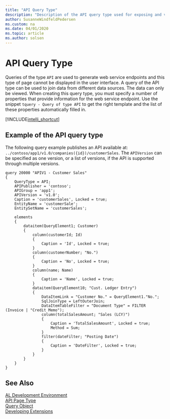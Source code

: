 ```yaml
---
title: "API Query Type"
description: "Description of the API query type used for exposing and viewing web service endpoints."
author: SusanneWindfeldPedersen
ms.custom: na
ms.date: 04/01/2020
ms.topic: article
ms.author: solsen
---
```


# API Query Type
Queries of the type `API` are used to generate web service endpoints and this type of page cannot be displayed in the user interface. A query of the API type can be used to join data from different data sources. The data can only be viewed. When creating this query type, you must specify a number of properties that provide information for the web service endpoint. Use the snippet `tquery - Query of type API` to get the right template and the list of these properties automatically filled in.

[!INCLUDE[intelli_shortcut](includes/intelli_shortcut.md)]

## Example of the API query type

The following query example publishes an API available at:
`../contoso/app1/v1.0/companies({id})/customerSales`. The `APIVersion` can be specified as one version, or a list of versions, if the API is supported through multiple versions.

```
query 20000 "APIV1 - Customer Sales"
{
    QueryType = API;
    APIPublisher = 'contoso';
    APIGroup = 'app1';
    APIVersion = 'v1.0';
    Caption = 'customerSales', Locked = true;
    EntityName = 'customerSale';
    EntitySetName = 'customerSales';

    elements
    {
        dataitem(QueryElement1; Customer)
        {
            column(customerId; Id)
            {
                Caption = 'Id', Locked = true;
            }
            column(customerNumber; "No.")
            {
                Caption = 'No', Locked = true;
            }
            column(name; Name)
            {
                Caption = 'Name', Locked = true;
            }
            dataitem(QueryElement10; "Cust. Ledger Entry")
            {
                DataItemLink = "Customer No." = QueryElement1."No.";
                SqlJoinType = LeftOuterJoin;
                DataItemTableFilter = "Document Type" = FILTER (Invoice | "Credit Memo");
                column(totalSalesAmount; "Sales (LCY)")
                {
                    Caption = 'TotalSalesAmount', Locked = true;
                    Method = Sum;
                }
                filter(dateFilter; "Posting Date")
                {
                    Caption = 'DateFilter', Locked = true;
                }
            }
        }
    }
}
```

## See Also
[AL Development Environment](devenv-reference-overview.md)  
[API Page Type](devenv-api-pagetype.md)  
[Query Object](devenv-query-object.md)  
[Developing Extensions](devenv-dev-overview.md)  
